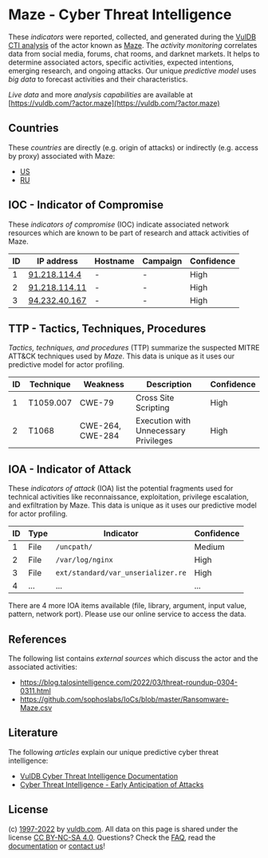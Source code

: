# Maze - Cyber Threat Intelligence

These _indicators_ were reported, collected, and generated during the [VulDB CTI analysis](https://vuldb.com/?kb.cti) of the actor known as [Maze](https://vuldb.com/?actor.maze). The _activity monitoring_ correlates data from social media, forums, chat rooms, and darknet markets. It helps to determine associated actors, specific activities, expected intentions, emerging research, and ongoing attacks. Our unique _predictive model_ uses _big data_ to forecast activities and their characteristics.

_Live data_ and more _analysis capabilities_ are available at [https://vuldb.com/?actor.maze](https://vuldb.com/?actor.maze)

## Countries

These _countries_ are directly (e.g. origin of attacks) or indirectly (e.g. access by proxy) associated with Maze:

* [US](https://vuldb.com/?country.us)
* [RU](https://vuldb.com/?country.ru)

## IOC - Indicator of Compromise

These _indicators of compromise_ (IOC) indicate associated network resources which are known to be part of research and attack activities of Maze.

ID | IP address | Hostname | Campaign | Confidence
-- | ---------- | -------- | -------- | ----------
1 | [91.218.114.4](https://vuldb.com/?ip.91.218.114.4) | - | - | High
2 | [91.218.114.11](https://vuldb.com/?ip.91.218.114.11) | - | - | High
3 | [94.232.40.167](https://vuldb.com/?ip.94.232.40.167) | - | - | High

## TTP - Tactics, Techniques, Procedures

_Tactics, techniques, and procedures_ (TTP) summarize the suspected MITRE ATT&CK techniques used by _Maze_. This data is unique as it uses our predictive model for actor profiling.

ID | Technique | Weakness | Description | Confidence
-- | --------- | -------- | ----------- | ----------
1 | T1059.007 | CWE-79 | Cross Site Scripting | High
2 | T1068 | CWE-264, CWE-284 | Execution with Unnecessary Privileges | High

## IOA - Indicator of Attack

These _indicators of attack_ (IOA) list the potential fragments used for technical activities like reconnaissance, exploitation, privilege escalation, and exfiltration by Maze. This data is unique as it uses our predictive model for actor profiling.

ID | Type | Indicator | Confidence
-- | ---- | --------- | ----------
1 | File | `/uncpath/` | Medium
2 | File | `/var/log/nginx` | High
3 | File | `ext/standard/var_unserializer.re` | High
4 | ... | ... | ...

There are 4 more IOA items available (file, library, argument, input value, pattern, network port). Please use our online service to access the data.

## References

The following list contains _external sources_ which discuss the actor and the associated activities:

* https://blog.talosintelligence.com/2022/03/threat-roundup-0304-0311.html
* https://github.com/sophoslabs/IoCs/blob/master/Ransomware-Maze.csv

## Literature

The following _articles_ explain our unique predictive cyber threat intelligence:

* [VulDB Cyber Threat Intelligence Documentation](https://vuldb.com/?kb.cti)
* [Cyber Threat Intelligence - Early Anticipation of Attacks](https://www.scip.ch/en/?labs.20201022)

## License

(c) [1997-2022](https://vuldb.com/?kb.changelog) by [vuldb.com](https://vuldb.com/?kb.about). All data on this page is shared under the license [CC BY-NC-SA 4.0](https://creativecommons.org/licenses/by-nc-sa/4.0/). Questions? Check the [FAQ](https://vuldb.com/?kb.faq), read the [documentation](https://vuldb.com/?kb) or [contact us](https://vuldb.com/?contact)!
